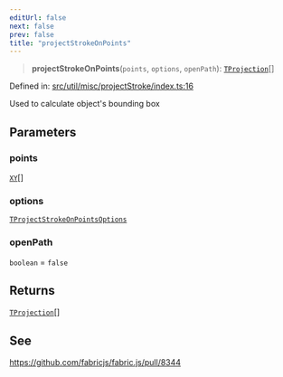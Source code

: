 ```yaml
---
editUrl: false
next: false
prev: false
title: "projectStrokeOnPoints"
---
```


> **projectStrokeOnPoints**(`points`, `options`, `openPath`): [`TProjection`](/api/fabric/namespaces/util/type-aliases/tprojection/)[]

Defined in: [src/util/misc/projectStroke/index.ts:16](https://github.com/fabricjs/fabric.js/blob/b4f67b1cfd353d0e2763b168e07bce6b67895452/src/util/misc/projectStroke/index.ts#L16)

Used to calculate object's bounding box

## Parameters

### points

[`XY`](/api/interfaces/xy/)[]

### options

[`TProjectStrokeOnPointsOptions`](/api/fabric/namespaces/util/type-aliases/tprojectstrokeonpointsoptions/)

### openPath

`boolean` = `false`

## Returns

[`TProjection`](/api/fabric/namespaces/util/type-aliases/tprojection/)[]

## See

https://github.com/fabricjs/fabric.js/pull/8344
